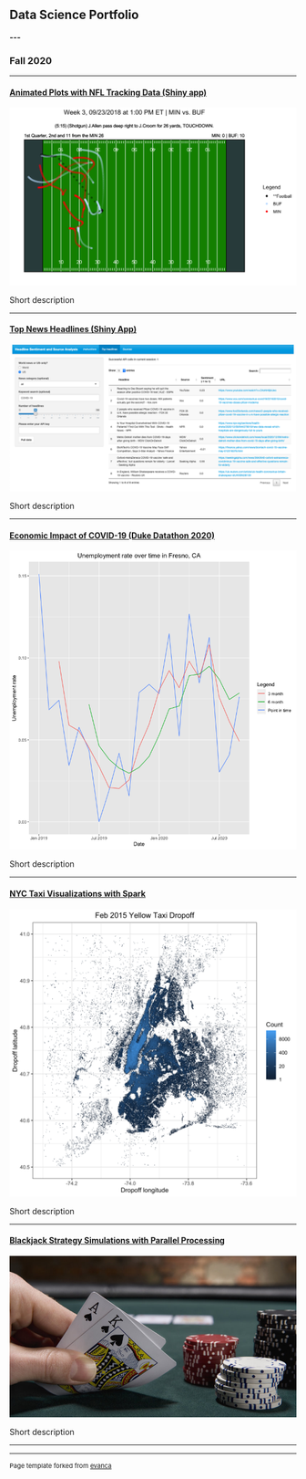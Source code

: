 
## Data Science Portfolio

**---**

### Fall 2020 

---

#### [Animated Plots with NFL Tracking Data (Shiny app)](/pages/sample_page)

<img src="images/NFL.png?raw=true"/>

Short description

---
#### [Top News Headlines (Shiny App)](/pdf/sample_presentation.pdf)

<img src="images/News.png?raw=true"/>

Short description

---
#### [Economic Impact of COVID-19 (Duke Datathon 2020)](http://example.com/)

<img src="images/Datathon_Fresno.png?raw=true"/>

Short description

---
#### [NYC Taxi Visualizations with Spark](http://example.com/)

<img src="images/Yellow_Dropoff.png?raw=true"/>

Short description

---
#### [Blackjack Strategy Simulations with Parallel Processing](http://example.com/)

<img src="images/Blackjack.jpg?raw=true"/>

Short description

---



---
<p style="font-size:11px">Page template forked from <a href="https://github.com/evanca/quick-portfolio">evanca</a></p>

